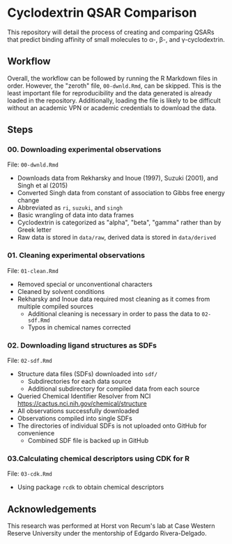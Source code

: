 # Cyclodextrin QSAR Comparison

This repository will detail the process of creating and comparing QSARs that predict binding affinity of small molecules to  α-, β-, and γ-cyclodextrin.

## Workflow

Overall, the workflow can be followed by running the R Markdown files in order. However, the "zeroth" file, `00-dwnld.Rmd`, can be skipped. This is the least important file for reproducibility and the data generated is already loaded in the repository. Additionally, loading the file is likely to be difficult without an academic VPN or academic credentials to download the data. 

## Steps

### 00. Downloading experimental observations

File: `00-dwnld.Rmd`

- Downloads data from Rekharsky and Inoue (1997), Suzuki (2001), and Singh et al (2015)
- Converted Singh data from constant of association to Gibbs free energy change
- Abbreviated as `ri`, `suzuki`, and `singh`
- Basic wrangling of data into data frames
- Cyclodextrin is categorized as "alpha", "beta", "gamma" rather than by Greek letter
- Raw data is stored in `data/raw`, derived data is stored in `data/derived`

### 01. Cleaning experimental observations

File: `01-clean.Rmd`

- Removed special or unconventional characters
- Cleaned by solvent conditions
- Rekharsky and Inoue data required most cleaning as it comes from multiple compiled sources
  - Additional cleaning is necessary in order to pass the data to `02-sdf.Rmd`
  - Typos in chemical names corrected

### 02. Downloading ligand structures as SDFs

File: `02-sdf.Rmd`

- Structure data files (SDFs) downloaded into `sdf/`
  - Subdirectories for each data source
  - Additional subdirectory for compiled data from each source
- Queried Chemical Identifier Resolver from NCI https://cactus.nci.nih.gov/chemical/structure
- All observations successfully downloaded
- Observations compiled into single SDFs
- The directories of individual SDFs is not uploaded onto GitHub for convenience
  - Combined SDF file is backed up in GitHub

### 03.Calculating chemical descriptors using CDK for R

File: `03-cdk.Rmd`

- Using package `rcdk` to obtain chemical descriptors

## Acknowledgements

This research was performed at Horst von Recum's lab at Case Western Reserve University under the mentorship of Edgardo Rivera-Delgado. 